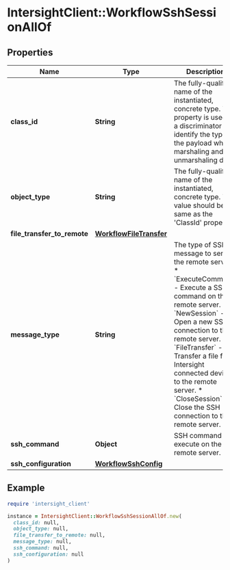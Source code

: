 # IntersightClient::WorkflowSshSessionAllOf

## Properties

| Name | Type | Description | Notes |
| ---- | ---- | ----------- | ----- |
| **class_id** | **String** | The fully-qualified name of the instantiated, concrete type. This property is used as a discriminator to identify the type of the payload when marshaling and unmarshaling data. | [default to &#39;workflow.SshSession&#39;] |
| **object_type** | **String** | The fully-qualified name of the instantiated, concrete type. The value should be the same as the &#39;ClassId&#39; property. | [default to &#39;workflow.SshSession&#39;] |
| **file_transfer_to_remote** | [**WorkflowFileTransfer**](WorkflowFileTransfer.md) |  | [optional] |
| **message_type** | **String** | The type of SSH message to send to the remote server. * &#x60;ExecuteCommand&#x60; - Execute a SSH command on the remote server. * &#x60;NewSession&#x60; - Open a new SSH connection to the remote server. * &#x60;FileTransfer&#x60; - Transfer a file from Intersight connected device to the remote server. * &#x60;CloseSession&#x60; - Close the SSH connection to the remote server. | [optional][default to &#39;ExecuteCommand&#39;] |
| **ssh_command** | **Object** | SSH command to execute on the remote server. | [optional] |
| **ssh_configuration** | [**WorkflowSshConfig**](WorkflowSshConfig.md) |  | [optional] |

## Example

```ruby
require 'intersight_client'

instance = IntersightClient::WorkflowSshSessionAllOf.new(
  class_id: null,
  object_type: null,
  file_transfer_to_remote: null,
  message_type: null,
  ssh_command: null,
  ssh_configuration: null
)
```

